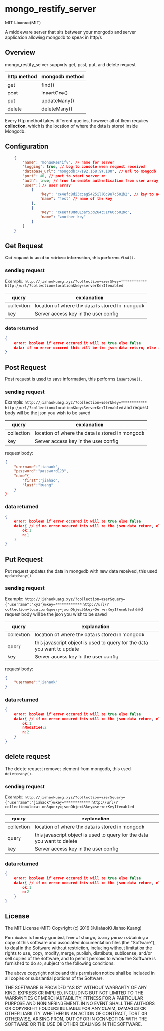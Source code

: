 # mongo_restify_server

MIT License(MIT)

A middleware server that sits between your mongodb and server application allowing mongodb to speak in http/s

## Overview

mongo_restify_server supports get, post, put, and delete request

|http method|mongodb method|
|---|---|
|get|find()|
|post|insertOne()|
|put|updateMany()|
|delete|deleteMany()|

Every http method takes different queries, however all of them requires **collection**, which is the location of where the data is stored inside  Mongodb.

## Configuration
        
``` json
    {
        "name": "mongoRestify", // name for server
        "logging": true, // Log to console when request received
        "database_url": "mongodb://192.168.99.100", // url to mongodb
        "port": 80, // port to start server on
        "auth": true, // true to enable authentication from user array below
        "user":[ // user array
            {
                "key": "ce4efc8di3ccag5425ilj6c9u7c502b2", // key to access server
                "name": "test" // name of the key
            },
            {
                "key": "ceeeff8dd01baf53d264251f66c502bc",
                "name": "another key"
            }
        ]
    }
```

## Get Request

Get request is used to retrieve information, this performs `find()`.

### sending request

Example:
`http://jiahaokuang.xyz/?collection=user&key=************`
`http://url/?collection=location&key=serverKeyIfenabled`

|query|explanation|
|---|---|
|collection|location of where the data is stored in mongodb|
|key|Server access key in the user config|

### data returned
``` json
{
    error: boolean if error occured it will be true else false
    data: if no error occured this will be the json data return, else it will be error message
}
```

## Post Request

Post request is used to save information, this performs `insertOne()`.

### sending request

Example:
`http://jiahaokuang.xyz/?collection=user&key=************`
`http://url/?collection=location&key=ServerKeyIfenabled`
and request body will be the json you wish to be saved

|query|explanation|
|---|---|
|collection|location of where the data is stored in mongodb|
|key|Server access key in the user config|

request body:
``` json
{
    "username":"jiahaok",
    "password":"password123",
    "name"{
        "first":"jiahao",
        "last":"kuang"
    }
}
```

### data returned

``` json
{
    error: boolean if error occured it will be true else false
    data:{ // if no error occured this will be the json data return, else it will be error message
        ok:1
        n:1
    }
}
```

## Put Request

Put request updates the data in mongodb with new data received, this used `updateMany()`

### sending request

Example:
`http://jiahaokuang.xyz/?collection=user&query={"username":"xyz"}&key=************`
`http://url/?collection=location&query=jsonObject&key=ServerKeyIfenabled`
and request body will be the json you wish to be saved

|query|explanation|
|---|---|
|collection|location of where the data is stored in mongodb|
|query|this javascript object is used to query for the data you want to update|
|key|Server access key in the user config|

request body:
``` json
{
    "username":"jiahaok"
}
```

### data returned

``` json
{
    error: boolean if error occured it will be true else false
    data:{ // if no error occured this will be the json data return, else it will be error message
        ok:1
        nModified:2
        n:2
    }
}
```

## delete request 

The delete request removes element from mongodb, this used `deleteMany()`.

### sending request

Example:
`http://jiahaokuang.xyz/?collection=user&query={"username":"jiahaok"}&key=************`
`http://url/?collection=location&query=jsonObject&key=serverKeyIfenabled`

|query|explanation|
|---|---|
|collection|location of where the data is stored in mongodb|
|query|this javascript object is used to query for the data you want to delete|
|key|Server access key in the user config|

### data returned

``` json
{
    error: boolean if error occured it will be true else false
    data:{ // if no error occured this will be the json data return, else it will be error message
        ok:1
        n:2
    }
}
```

## License
The MIT License (MIT)
Copyright (c) 2016 @JiahaoK(Jiahao Kuang)

Permission is hereby granted, free of charge, to any person obtaining a copy of this software and associated documentation files (the "Software"), to deal in the Software without restriction, including without limitation the rights to use, copy, modify, merge, publish, distribute, sublicense, and/or sell copies of the Software, and to permit persons to whom the Software is furnished to do so, subject to the following conditions:

The above copyright notice and this permission notice shall be included in all copies or substantial portions of the Software.

THE SOFTWARE IS PROVIDED "AS IS", WITHOUT WARRANTY OF ANY KIND, EXPRESS OR IMPLIED, INCLUDING BUT NOT LIMITED TO THE WARRANTIES OF MERCHANTABILITY, FITNESS FOR A PARTICULAR PURPOSE AND NONINFRINGEMENT. IN NO EVENT SHALL THE AUTHORS OR COPYRIGHT HOLDERS BE LIABLE FOR ANY CLAIM, DAMAGES OR OTHER LIABILITY, WHETHER IN AN ACTION OF CONTRACT, TORT OR OTHERWISE, ARISING FROM, OUT OF OR IN CONNECTION WITH THE SOFTWARE OR THE USE OR OTHER DEALINGS IN THE SOFTWARE.